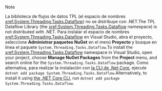> [!NOTE]
> <span data-ttu-id="c0f5e-101">La biblioteca de flujos de datos TPL (el espacio de nombres <xref:System.Threading.Tasks.Dataflow>) no se distribuye con .NET.</span><span class="sxs-lookup"><span data-stu-id="c0f5e-101">The TPL Dataflow Library (the <xref:System.Threading.Tasks.Dataflow> namespace) is not distributed with .NET.</span></span> <span data-ttu-id="c0f5e-102">Para instalar el espacio de nombres <xref:System.Threading.Tasks.Dataflow> en Visual Studio, abra el proyecto, seleccione **Administrar paquetes NuGet** en el menú **Proyecto** y busque en línea el paquete `System.Threading.Tasks.Dataflow`.</span><span class="sxs-lookup"><span data-stu-id="c0f5e-102">To install the <xref:System.Threading.Tasks.Dataflow> namespace in Visual Studio, open your project, choose **Manage NuGet Packages** from the **Project** menu, and search online for the `System.Threading.Tasks.Dataflow` package.</span></span> <span data-ttu-id="c0f5e-103">Como alternativa, para realizar la instalación con [la CLI de .Net Core](~/docs/core/tools/index.md), ejecute `dotnet add package System.Threading.Tasks.Dataflow`.</span><span class="sxs-lookup"><span data-stu-id="c0f5e-103">Alternatively, to install it using [the .NET Core CLI](~/docs/core/tools/index.md), run `dotnet add package System.Threading.Tasks.Dataflow`.</span></span>

